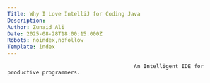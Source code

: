 ```yaml
---
Title: Why I Love IntelliJ for Coding Java
Description: 
Author: Zunaid Ali
Date: 2025-08-28T18:00:15.000Z
Robots: noindex,nofollow
Template: index
---
```


                                            An Intelligent IDE for productive programmers.
                                        